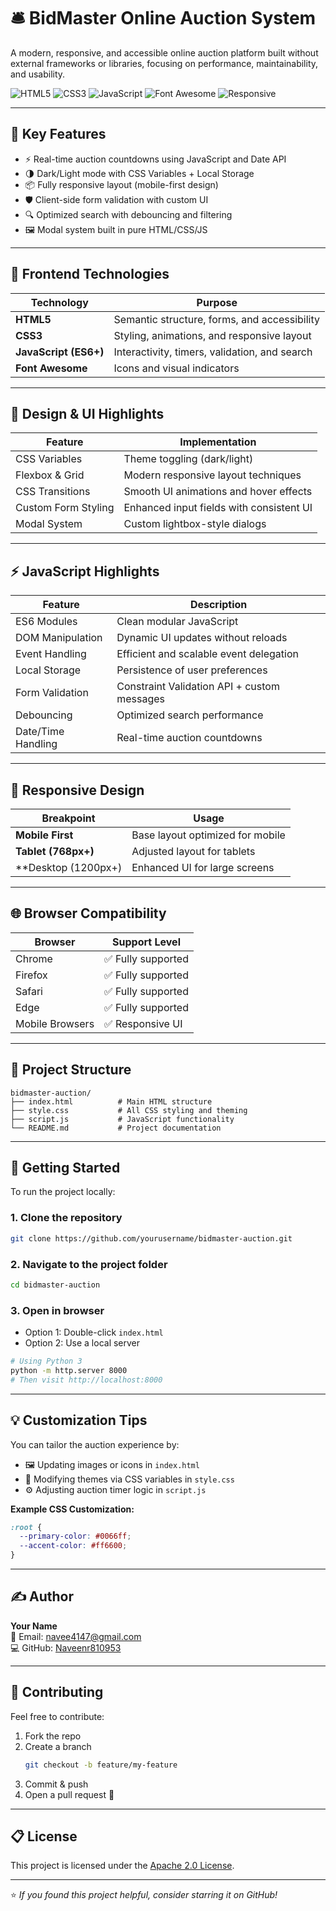 # 🛎️ BidMaster Online Auction System

A modern, responsive, and accessible online auction platform built without external frameworks or libraries, focusing on performance, maintainability, and usability.

![HTML5](https://img.shields.io/badge/HTML5-E34F26?style=for-the-badge&logo=html5&logoColor=white)
![CSS3](https://img.shields.io/badge/CSS3-1572B6?style=for-the-badge&logo=css3&logoColor=white)
![JavaScript](https://img.shields.io/badge/JavaScript-F7DF1E?style=for-the-badge&logo=javascript&logoColor=black)
![Font Awesome](https://img.shields.io/badge/Font_Awesome-339AF0?style=for-the-badge&logo=fontawesome&logoColor=white)
![Responsive](https://img.shields.io/badge/Responsive-Design-4CAF50?style=for-the-badge)

---

## 🎯 Key Features

- ⚡ Real-time auction countdowns using JavaScript and Date API
- 🌗 Dark/Light mode with CSS Variables + Local Storage
- 📦 Fully responsive layout (mobile-first design)
- 🛡️ Client-side form validation with custom UI
- 🔍 Optimized search with debouncing and filtering
- 🖼️ Modal system built in pure HTML/CSS/JS

---

## 🧩 Frontend Technologies

| Technology          | Purpose                                              |
|---------------------|------------------------------------------------------|
| **HTML5**           | Semantic structure, forms, and accessibility         |
| **CSS3**            | Styling, animations, and responsive layout           |
| **JavaScript (ES6+)**| Interactivity, timers, validation, and search       |
| **Font Awesome**    | Icons and visual indicators                          |

---

## 🎨 Design & UI Highlights

| Feature                | Implementation                                  |
|------------------------|--------------------------------------------------|
| CSS Variables          | Theme toggling (dark/light)                     |
| Flexbox & Grid         | Modern responsive layout techniques             |
| CSS Transitions        | Smooth UI animations and hover effects          |
| Custom Form Styling    | Enhanced input fields with consistent UI        |
| Modal System           | Custom lightbox-style dialogs                   |

---

## ⚡ JavaScript Highlights

| Feature                | Description                                      |
|------------------------|--------------------------------------------------|
| ES6 Modules            | Clean modular JavaScript                         |
| DOM Manipulation       | Dynamic UI updates without reloads              |
| Event Handling         | Efficient and scalable event delegation         |
| Local Storage          | Persistence of user preferences                 |
| Form Validation        | Constraint Validation API + custom messages     |
| Debouncing             | Optimized search performance                    |
| Date/Time Handling     | Real-time auction countdowns                    |

---

## 📱 Responsive Design

| Breakpoint         | Usage                                |
|--------------------|----------------------------------------|
| **Mobile First**   | Base layout optimized for mobile       |
| **Tablet (768px+)**| Adjusted layout for tablets            |
| **Desktop (1200px+)| Enhanced UI for large screens         |

---

## 🌐 Browser Compatibility

| Browser         | Support Level       |
|------------------|---------------------|
| Chrome           | ✅ Fully supported  |
| Firefox          | ✅ Fully supported  |
| Safari           | ✅ Fully supported  |
| Edge             | ✅ Fully supported  |
| Mobile Browsers  | ✅ Responsive UI    |

---

## 📂 Project Structure

```
bidmaster-auction/
├── index.html          # Main HTML structure
├── style.css           # All CSS styling and theming
├── script.js           # JavaScript functionality
└── README.md           # Project documentation
```

---

## 🚀 Getting Started

To run the project locally:

### 1. Clone the repository

```bash
git clone https://github.com/yourusername/bidmaster-auction.git
```

### 2. Navigate to the project folder

```bash
cd bidmaster-auction
```

### 3. Open in browser

- Option 1: Double-click `index.html`
- Option 2: Use a local server

```bash
# Using Python 3
python -m http.server 8000
# Then visit http://localhost:8000
```

---

## 💡 Customization Tips

You can tailor the auction experience by:

- 🖼 Updating images or icons in `index.html`
- 🎨 Modifying themes via CSS variables in `style.css`
- ⚙️ Adjusting auction timer logic in `script.js`

**Example CSS Customization:**

```css
:root {
  --primary-color: #0066ff;
  --accent-color: #ff6600;
}
```

---

## ✍️ Author

**Your Name**  
📧 Email: [navee4147@gmail.com](mailto:navee4147@gmail.com)  
💻 GitHub: [Naveenr810953](https://github.com/Naveenr810953)

---

## 🤝 Contributing

Feel free to contribute:

1. Fork the repo  
2. Create a branch  
   ```bash
   git checkout -b feature/my-feature
   ```
3. Commit & push  
4. Open a pull request 🎉

---

## 📋 License

This project is licensed under the [Apache 2.0 License](LICENSE).

---

⭐️ *If you found this project helpful, consider starring it on GitHub!*
